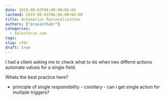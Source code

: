```yaml
---
date: 2019-09-03T06:00:00+06:00
lastmod: 2019-09-03T06:00:00+06:00
title: Automation Rationalization
authors: ["prasanthabr"]
categories:
  - Salesforce.com
tags:
slug: sfdc
draft: true
---
```


I had a client asking me to check what to do when two differnt actions automate values for a single field.

Whats the best practice here?
- principle of single responsibility - corollary - can i get single action for multiple triggers?